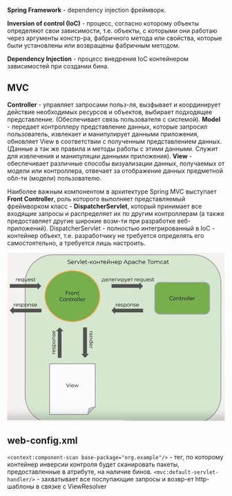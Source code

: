**Spring Framework** - dependency injection фреймворк.

**Inversion of control (IoC)** - процесс, согласно которому объекты определяют свои зависимости, т.е. объекты, с которыми они работаю через аргументы констр-ра, фабричного метода или свойства, которые были установлены или возвращены фабричным методом.

**Dependency Injection** - процесс внедрения IoC контейнером зависимостей при создании бина.
## MVC
**Controller** - управляет запросами польз-ля, вызфывает и координирует действие необходимых ресурсов и объектов, выбирает подходящее представление. (Обеспечивает связь пользователя с системой).
**Model** - передает контроллеру представление данных, которые запросил пользователь, извлекает и манипулирует данными приложения, обновляет View в соответствии с полученным представлением данных. (Данные а так же правила и методы работы с этими данными. Служит для извлечения и манипуляции данными приложения).
**View** - обеспечивает различные способы визуализации данных, получаемых от модели или контроллера, отвечает за отображение данных предметной обл-ти (модели) пользователю.

Наиболее важным компонентом в архитектуре Spring MVC выступает **Front Controller**, роль которого выполняет представляемый фреймворком класс - **DispatcherServlet**, который принимает все входящие запросы и распределяет их по другим контроллерам (а также предоставляет другие широкие возм-ти при разработке веб-приложений).
DispatcherServlet - полностью интегрированный в IoC - контейнер объект, т.е. разработчику не требуется определять его самостоятельно, а требуется лишь настроить.

![Front_Controller.png](https://github.com/ArthurYasak/JavaTheory/blob/d8df50dc9c538041bd43f7443fb1320a9bb82415/images/spring/skillbox/FrontController.PNG)

## web-config.xml
```<context:component-scan base-package="org.example"/>``` - тег, по которому контейнер инверсии контроля будет сканировать пакеты, предоставленные в атрибуте, на наличие бинов.
```<mvc:default-servlet-handler/>``` - захватывает все послупающие запросы и возвр-ет http-шаблоны в связке с ViewResolver
